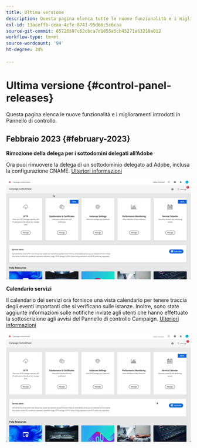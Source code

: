 ```yaml
---
title: Ultima versione
description: Questa pagina elenca tutte le nuove funzionalità e i miglioramenti introdotti in Pannello di controllo
exl-id: 13aceffb-ceaa-4cfe-8741-95d66c5c6caa
source-git-commit: 85726597c62cbca7d1055a5cb45271a63218a012
workflow-type: tm+mt
source-wordcount: '94'
ht-degree: 34%

---
```


# Ultima versione {#control-panel-releases}

Questa pagina elenca le nuove funzionalità e i miglioramenti introdotti in Pannello di controllo.

## Febbraio 2023 {#february-2023}

**Rimozione della delega per i sottodomini delegati all’Adobe**

Ora puoi rimuovere la delega di un sottodominio delegato ad Adobe, inclusa la configurazione CNAME. [Ulteriori informazioni](../subdomains-certificates/using/remove-delegated-subdomains.md)

![](assets/do-not-localize/gif-delegation.gif)

**Calendario servizi**

Il calendario dei servizi ora fornisce una vista calendario per tenere traccia degli eventi importanti che si verificano sulle istanze. Inoltre, sono state aggiunte informazioni sulle notifiche inviate agli utenti che hanno effettuato la sottoscrizione agli avvisi del Pannello di controllo Campaign. [Ulteriori informazioni](../service-events/service-events.md)

![](assets/do-not-localize/gif-calendar.gif)
